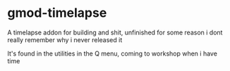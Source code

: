 # gmod-timelapse
A timelapse addon for building and shit, unfinished for some reason i dont really remember why i never released it

It's found in the utilities in the Q menu, coming to workshop when i have time 


